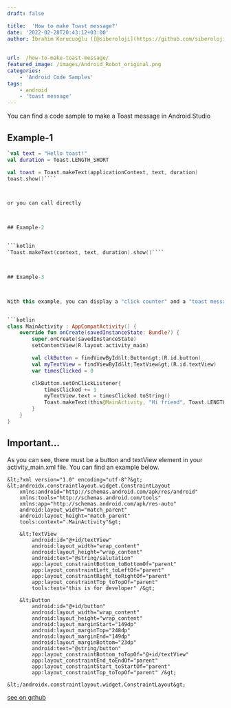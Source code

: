 ```yaml
---
draft: false

title:  'How to make Toast message?'
date: '2022-02-28T20:43:12+03:00'
author: İbrahim Korucuoğlu ([@siberoloji](https://github.com/siberoloji))
 
 
url:  /how-to-make-toast-message/
featured_image: /images/Android_Robot_original.png
categories:
    - 'Android Code Samples'
tags:
    - android
    - 'toast message'
---
```



You can find a code sample to make a Toast message in Android Studio


<!-- wp:more -->
<!--more-->
<!-- /wp:more -->


## Example-1


```kotlin
`val text = "Hello toast!"
val duration = Toast.LENGTH_SHORT

val toast = Toast.makeText(applicationContext, text, duration)
toast.show()````



or you can call directly



## Example-2


```kotlin
`Toast.makeText(context, text, duration).show()````



## Example-3



With this example, you can display a "click counter" and a "toast message" together.


```kotlin
class MainActivity : AppCompatActivity() {
    override fun onCreate(savedInstanceState: Bundle?) {
        super.onCreate(savedInstanceState)
        setContentView(R.layout.activity_main)

        val clkButton = findViewById&lt;Button&gt;(R.id.button)
        val myTextView = findViewById&lt;TextView&gt;(R.id.textView)
        var timesClicked = 0

        clkButton.setOnClickListener{
            timesClicked += 1
            myTextView.text = timesClicked.toString()
            Toast.makeText(this@MainActivity, "Hi friend", Toast.LENGTH_LONG).show()
        }
    }
}
```



## Important...



As you can see, there must be a button and textView element in your activity_main.xml file. You can find an example below.


```
&lt;?xml version="1.0" encoding="utf-8"?&gt;
&lt;androidx.constraintlayout.widget.ConstraintLayout
    xmlns:android="http://schemas.android.com/apk/res/android"
    xmlns:tools="http://schemas.android.com/tools"
    xmlns:app="http://schemas.android.com/apk/res-auto"
    android:layout_width="match_parent"
    android:layout_height="match_parent"
    tools:context=".MainActivity"&gt;

    &lt;TextView
        android:id="@+id/textView"
        android:layout_width="wrap_content"
        android:layout_height="wrap_content"
        android:text="@string/salutation"
        app:layout_constraintBottom_toBottomOf="parent"
        app:layout_constraintLeft_toLeftOf="parent"
        app:layout_constraintRight_toRightOf="parent"
        app:layout_constraintTop_toTopOf="parent"
        tools:text="this is for developer" /&gt;

    &lt;Button
        android:id="@+id/button"
        android:layout_width="wrap_content"
        android:layout_height="wrap_content"
        android:layout_marginStart="149dp"
        android:layout_marginTop="248dp"
        android:layout_marginEnd="149dp"
        android:layout_marginBottom="23dp"
        android:text="@string/button"
        app:layout_constraintBottom_toTopOf="@+id/textView"
        app:layout_constraintEnd_toEndOf="parent"
        app:layout_constraintStart_toStartOf="parent"
        app:layout_constraintTop_toTopOf="parent" /&gt;

&lt;/androidx.constraintlayout.widget.ConstraintLayout&gt;
```


<!-- wp:buttons -->
<div class="wp-block-buttons"><!-- wp:button {"backgroundColor":"subtle-background","textColor":"primary","className":"is-style-fill"} -->
<div class="wp-block-button is-style-fill"><a class="wp-block-button__link has-primary-color has-subtle-background-background-color has-text-color has-background wp-element-button" href="https://github.com/siberolojibilisim/Button-Click-Counter-with-toast-message" target="_blank" rel="noreferrer noopener">see on gıthub</a></div>
<!-- /wp:button --></div>
<!-- /wp:buttons -->